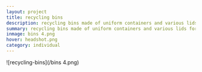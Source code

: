 ```yaml
---
layout: project
title: recycling bins
description: recycling bins made of uniform containers and various lids for different types of litter
summary: recycling bins made of uniform containers and various lids for different types of litter
inmage: bins 4.png
hover: headshot.png
category: individual
---
```


![recycling-bins](/bins 4.png)
